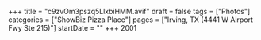 +++
title = "c9zvOm3pszq5LlxbiHMM.avif"
draft = false
tags = ["Photos"]
categories = ["ShowBiz Pizza Place"]
pages = ["Irving, TX (4441 W Airport Fwy Ste 215)"]
startDate = ""
+++
2001
